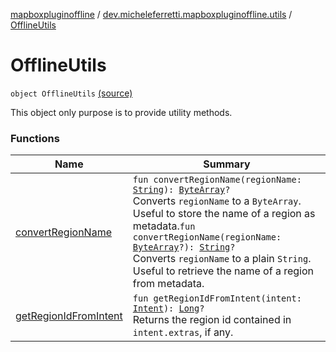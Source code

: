 [mapboxpluginoffline](../../index.md) / [dev.micheleferretti.mapboxpluginoffline.utils](../index.md) / [OfflineUtils](./index.md)

# OfflineUtils

`object OfflineUtils` [(source)](https://github.com/xit0c/mapbox-plugin-offline/tree/master/mapboxpluginoffline/src/main/java/dev/micheleferretti/mapboxpluginoffline/utils/OfflineUtils.kt#L12)

This object only purpose is to provide utility methods.

### Functions

| Name | Summary |
|---|---|
| [convertRegionName](convert-region-name.md) | `fun convertRegionName(regionName: `[`String`](https://kotlinlang.org/api/latest/jvm/stdlib/kotlin/-string/index.html)`): `[`ByteArray`](https://kotlinlang.org/api/latest/jvm/stdlib/kotlin/-byte-array/index.html)`?`<br>Converts `regionName` to a `ByteArray`. Useful to store the name of a region as metadata.`fun convertRegionName(regionName: `[`ByteArray`](https://kotlinlang.org/api/latest/jvm/stdlib/kotlin/-byte-array/index.html)`?): `[`String`](https://kotlinlang.org/api/latest/jvm/stdlib/kotlin/-string/index.html)`?`<br>Converts `regionName` to a plain `String`. Useful to retrieve the name of a region from metadata. |
| [getRegionIdFromIntent](get-region-id-from-intent.md) | `fun getRegionIdFromIntent(intent: `[`Intent`](https://developer.android.com/reference/android/content/Intent.html)`): `[`Long`](https://kotlinlang.org/api/latest/jvm/stdlib/kotlin/-long/index.html)`?`<br>Returns the region id contained in `intent.extras`, if any. |
